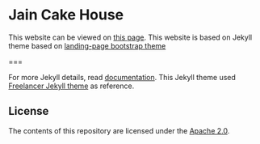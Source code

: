 # Jain Cake House
This website can be viewed on [this page](https://shubhragupta-code.github.io/jain-cake-house/).
This website is based on Jekyll theme based on [landing-page bootstrap theme ](http://startbootstrap.com/templates/landing-page/)

===

For more Jekyll details, read [documentation](http://jekyllrb.com/).
This Jekyll theme used [Freelancer Jekyll theme](https://github.com/jeromelachaud/freelancer-theme/) as reference.

## License
The contents of this repository are licensed under the [Apache
2.0](http://www.apache.org/licenses/LICENSE-2.0.html).
